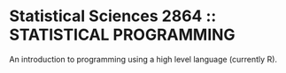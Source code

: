 # Statistical Sciences 2864 :: STATISTICAL PROGRAMMING
An introduction to programming using a high level language (currently R).

